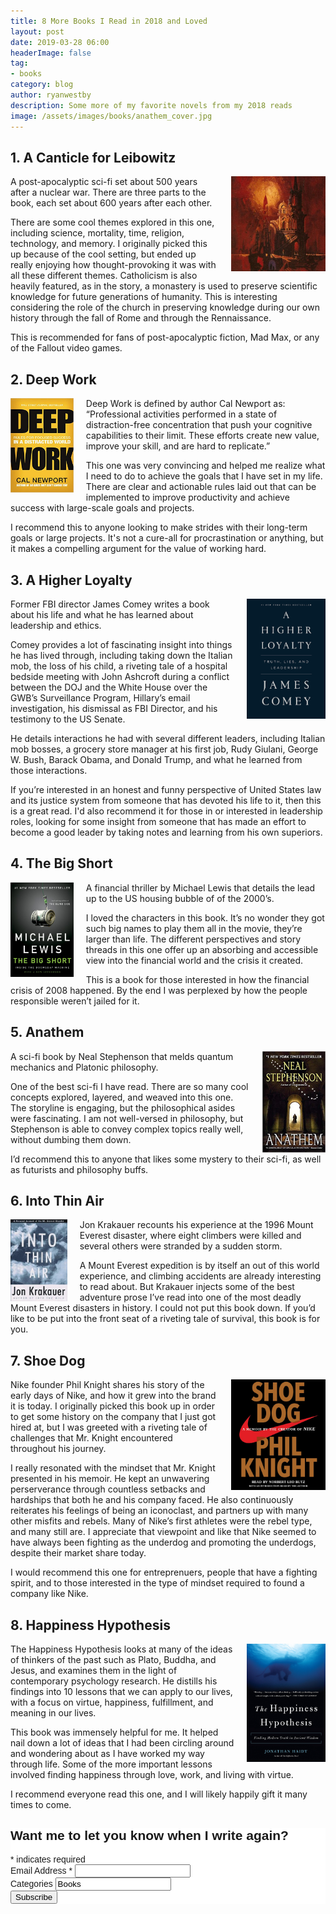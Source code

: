 ```yaml
---
title: 8 More Books I Read in 2018 and Loved 
layout: post
date: 2019-03-28 06:00
headerImage: false
tag:
- books
category: blog
author: ryanwestby
description: Some more of my favorite novels from my 2018 reads
image: /assets/images/books/anathem_cover.jpg
---
```


## 1. A Canticle for Leibowitz

<img style="float: right;margin-left:20px;max-width:30%;" src="/assets/images/books/canticle_cover.png" />
A post-apocalyptic sci-fi set about 500 years after a nuclear war. There are three parts to the book, each set about 600 years after each other. 

There are some cool themes explored in this one, including science, mortality, time, religion, technology, and memory. I originally picked this up because of the cool setting, but ended up really enjoying how thought-provoking it was with all these different themes. Catholicism is also heavily featured, as in the story, a monastery is used to preserve scientific knowledge for future generations of humanity. This is interesting considering the role of the church in preserving knowledge during our own history through the fall of Rome and through the Rennaissance.

This is recommended for fans of post-apocalyptic fiction, Mad Max, or any of the Fallout video games.

## 2. Deep Work

<img style="float:left;margin-right:20px;max-width:20%;" src="/assets/images/books/deep_work_cover.jpg" />
Deep Work is defined by author Cal Newport as: “Professional activities performed in a state of distraction-free concentration that push your cognitive capabilities to their limit. These efforts create new value, improve your skill, and are hard to replicate.”

This one was very convincing and helped me realize what I need to do to achieve the goals that I have set in my life. There are clear and actionable rules laid out that can be implemented to improve productivity and achieve success with large-scale goals and projects.

I recommend this to anyone looking to make strides with their long-term goals or large projects. It's not a cure-all for procrastination or anything, but it makes a compelling argument for the value of working hard.

## 3. A Higher Loyalty

<img style="float: right;margin-left:20px;max-width:25%;" src="/assets/images/books/comey_cover.jpg" />
Former FBI director James Comey writes a book about his life and what he has learned about leadership and ethics. 

Comey provides a lot of fascinating insight into things he has lived through, including taking down the Italian mob, the loss of his child, a riveting tale of a hospital bedside meeting with John Ashcroft during a conflict between the DOJ and the White House over the GWB’s Surveillance Program, Hillary’s email investigation, his dismissal as FBI Director, and his testimony to the US Senate. 

He details interactions he had with several different leaders, including Italian mob bosses, a grocery store manager at his first job, Rudy Giulani, George W. Bush, Barack Obama, and Donald Trump, and what he learned from those interactions.

If you’re interested in an honest and funny perspective of United States law and its justice system from someone that has devoted his life to it, then this is a great read. I'd also recommend it for those in or interested in leadership roles, looking for some insight from someone that has made an effort to become a good leader by taking notes and learning from his own superiors.

## 4. The Big Short

<img style="float:left;margin-right:20px;max-width:20%;" src="/assets/images/books/big_short_cover.jpg" />
A financial thriller by Michael Lewis that details the lead up to the US housing bubble of of the 2000’s. 

I loved the characters in this book. It’s no wonder they got such big names to play them all in the movie, they’re larger than life. The different perspectives and story threads in this one offer up an absorbing and accessible view into the financial world and the crisis it created. 

This is a book for those interested in how the financial crisis of 2008 happened. By the end I was perplexed by how the people responsible weren’t jailed for it.

## 5. Anathem

<img style="float: right;margin-left:20px;max-width:20%;" src="/assets/images/books/anathem_cover.jpg" />
A sci-fi book by Neal Stephenson that melds quantum mechanics and Platonic philosophy. 

One of the best sci-fi I have read. There are so many cool concepts explored, layered, and weaved into this one. The storyline is engaging, but the philosophical asides were fascinating. I am not well-versed in philosophy, but Stephenson is able to convey complex topics really well, without dumbing them down.

I’d recommend this to anyone that likes some mystery to their sci-fi, as well as futurists and philosophy buffs.

## 6. Into Thin Air

<img style="float:left;margin-right:20px;max-width:18%;" src="/assets/images/books/krakauer_cover.jpg" />
Jon Krakauer recounts his experience at the 1996 Mount Everest disaster, where eight climbers were killed and several others were stranded by a sudden storm. 

A Mount Everest expedition is by itself an out of this world experience, and climbing accidents are already interesting to read about. But Krakauer injects some of the best adventure prose I’ve read into one of the most deadly Mount Everest disasters in history. I could not put this book down. If you’d like to be put into the front seat of a riveting tale of survival, this book is for you.

## 7. Shoe Dog

<img style="float: right;margin-left:20px;max-width:30%;" src="/assets/images/books/shoe_dog_cover.jpg" />
Nike founder Phil Knight shares his story of the early days of Nike, and how it grew into the brand it is today. I originally picked this book up in order to get some history on the company that I just got hired at, but I was greeted with a riveting tale of challenges that Mr. Knight encountered throughout his journey.

I really resonated with the mindset that Mr. Knight presented in his memoir. He kept an unwavering perserverance through countless setbacks and hardships that both he and his company faced. He also continuously reiterates his feelings of being an iconoclast, and partners up with many other misfits and rebels. Many of Nike’s first athletes were the rebel type, and many still are. I appreciate that viewpoint and like that Nike seemed to have always been fighting as the underdog and promoting the underdogs, despite their market share today. 

I would recommend this one for entreprenuers, people that have a fighting spirit, and to those interested in the type of mindset required to found a company like Nike.

## 8. Happiness Hypothesis

<img style="float: right;margin-left:20px;max-width:25%;" src="/assets/images/books/haidt_cover.jpg" />
The Happiness Hypothesis looks at many of the ideas of thinkers of the past such as Plato, Buddha, and Jesus, and examines them in the light of contemporary psychology research. He distills his findings into 10 lessons that we can apply to our lives, with a focus on virtue, happiness, fulfillment, and meaning in our lives. 

This book was immensely helpful for me. It helped nail down a lot of ideas that I had been circling around and wondering about as I have worked my way through life. Some of the more important lessons involved finding happiness through love, work, and living with virtue. 

I recommend everyone read this one, and I will likely happily gift it many times to come.


<!-- Begin MailChimp Signup Form -->
<link href="//cdn-images.mailchimp.com/embedcode/classic-10_7.css" rel="stylesheet" type="text/css">
<style type="text/css">
	#mc_embed_signup{background:#fff; clear:left; font:14px Helvetica,Arial,sans-serif; }
	/* Add your own MailChimp form style overrides in your site stylesheet or in this style block.
	   We recommend moving this block and the preceding CSS link to the HEAD of your HTML file. */
</style>
<div id="mc_embed_signup">
<form action="https://westby.us19.list-manage.com/subscribe/post?u=4ce1d2eb2422f24f44b2af88c&amp;id=bec4940a18" method="post" id="mc-embedded-subscribe-form" name="mc-embedded-subscribe-form" class="validate" target="_blank" novalidate>
    <div id="mc_embed_signup_scroll">
	<h2>Want me to let you know when I write again?</h2>
<div class="indicates-required"><span class="asterisk">*</span> indicates required</div>
<div class="mc-field-group">
	<label for="mce-EMAIL">Email Address  <span class="asterisk">*</span>
</label>
	<input type="email" value="" name="EMAIL" class="required email" id="mce-EMAIL">
</div>
<div class="mc-field-group">
	<label for="mce-MMERGE6">Categories </label>
	<input type="text" value="Books" name="MMERGE6" class="" id="mce-MMERGE6">
</div>
	<div id="mce-responses" class="clear">
		<div class="response" id="mce-error-response" style="display:none"></div>
		<div class="response" id="mce-success-response" style="display:none"></div>
	</div>    <!-- real people should not fill this in and expect good things - do not remove this or risk form bot signups-->
    <div style="position: absolute; left: -5000px;" aria-hidden="true"><input type="text" name="b_4ce1d2eb2422f24f44b2af88c_bec4940a18" tabindex="-1" value=""></div>
    <div class="clear"><input type="submit" value="Subscribe" name="subscribe" id="mc-embedded-subscribe" class="button"></div>
    </div>
</form>
</div>
<script type='text/javascript' src='//s3.amazonaws.com/downloads.mailchimp.com/js/mc-validate.js'></script><script type='text/javascript'>(function($) {window.fnames = new Array(); window.ftypes = new Array();fnames[0]='EMAIL';ftypes[0]='email';fnames[6]='MMERGE6';ftypes[6]='text';}(jQuery));var $mcj = jQuery.noConflict(true);</script>
<!--End mc_embed_signup-->